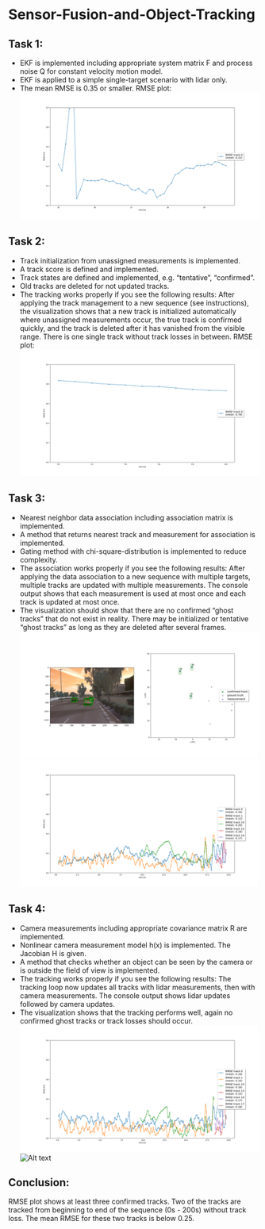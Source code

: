 # Sensor-Fusion-and-Object-Tracking

## Task 1:
- EKF is implemented including appropriate system matrix F and process noise Q for constant velocity motion model.
- EKF is applied to a simple single-target scenario with lidar only.
- The mean RMSE is 0.35 or smaller. 
RMSE plot:
![Alt text](task1.png "Task 1 RMSE")

## Task 2:
- Track initialization from unassigned measurements is implemented.
- A track score is defined and implemented.
- Track states are defined and implemented, e.g. “tentative”, “confirmed”.
- Old tracks are deleted for not updated tracks.
- The tracking works properly if you see the following results: After applying the track management to a new sequence (see instructions), the visualization shows that a new track is initialized automatically where unassigned measurements occur, the true track is confirmed quickly, and the track is deleted after it has vanished from the visible range. There is one single track without track losses in between. 
RMSE plot:
![Alt text](task2.png "Task 2 RMSE")

## Task 3:
- Nearest neighbor data association including association matrix is implemented.
- A method that returns nearest track and measurement for association is implemented.
- Gating method with chi-square-distribution is implemented to reduce complexity.
- The association works properly if you see the following results: After applying the data association to a new sequence with multiple targets, multiple tracks are updated with multiple measurements. The console output shows that each measurement is used at most once and each track is updated at most once.
- The visualization should show that there are no confirmed “ghost tracks” that do not exist in reality. There may be initialized or tentative “ghost tracks” as long as they are deleted after several frames.
![Alt text](task3-1.png "Task 1 RMSE")
![Alt text](task3-2.png "Task 3 RMSE")

## Task 4:
- Camera measurements including appropriate covariance matrix R are implemented.
- Nonlinear camera measurement model h(x) is implemented. The Jacobian H is given.
- A method that checks whether an object can be seen by the camera or is outside the field of view is implemented.
- The tracking works properly if you see the following results: The tracking loop now updates all tracks with lidar measurements, then with camera measurements. The console output shows lidar updates followed by camera updates.
- The visualization shows that the tracking performs well, again no confirmed ghost tracks or track losses should occur.
![Alt text](task4.png "Task 4 RMSE")
![Alt text](task4_visual.gif "Task 4 RMSE")


## Conclusion:
RMSE plot shows at least three confirmed tracks. Two of the tracks are tracked from beginning to end of the sequence (0s - 200s) without track loss. The mean RMSE for these two tracks is below 0.25.
